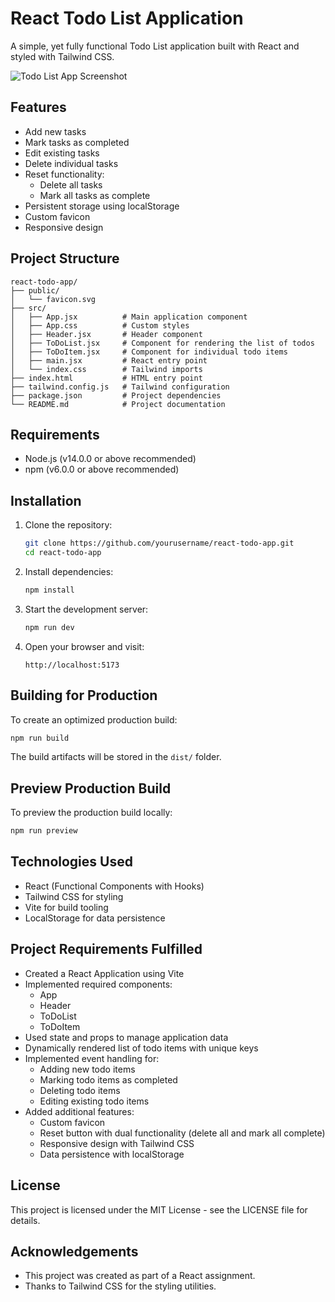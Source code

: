 # React Todo List Application

A simple, yet fully functional Todo List application built with React and styled with Tailwind CSS.

![Todo List App Screenshot](screenshot.png)

## Features

- Add new tasks
- Mark tasks as completed
- Edit existing tasks
- Delete individual tasks
- Reset functionality:
  - Delete all tasks
  - Mark all tasks as complete
- Persistent storage using localStorage
- Custom favicon
- Responsive design

## Project Structure

```
react-todo-app/
├── public/
│   └── favicon.svg
├── src/
│   ├── App.jsx          # Main application component
│   ├── App.css          # Custom styles
│   ├── Header.jsx       # Header component
│   ├── ToDoList.jsx     # Component for rendering the list of todos
│   ├── ToDoItem.jsx     # Component for individual todo items
│   ├── main.jsx         # React entry point
│   └── index.css        # Tailwind imports
├── index.html           # HTML entry point
├── tailwind.config.js   # Tailwind configuration
├── package.json         # Project dependencies
└── README.md            # Project documentation
```

## Requirements

- Node.js (v14.0.0 or above recommended)
- npm (v6.0.0 or above recommended)

## Installation

1. Clone the repository:
   ```bash
   git clone https://github.com/yourusername/react-todo-app.git
   cd react-todo-app
   ```

2. Install dependencies:
   ```bash
   npm install
   ```

3. Start the development server:
   ```bash
   npm run dev
   ```

4. Open your browser and visit:
   ```
   http://localhost:5173
   ```

## Building for Production

To create an optimized production build:

```bash
npm run build
```

The build artifacts will be stored in the `dist/` folder.

## Preview Production Build

To preview the production build locally:

```bash
npm run preview
```

## Technologies Used

- React (Functional Components with Hooks)
- Tailwind CSS for styling
- Vite for build tooling
- LocalStorage for data persistence

## Project Requirements Fulfilled

- Created a React Application using Vite
- Implemented required components:
  - App
  - Header
  - ToDoList
  - ToDoItem
- Used state and props to manage application data
- Dynamically rendered list of todo items with unique keys
- Implemented event handling for:
  - Adding new todo items
  - Marking todo items as completed
  - Deleting todo items
  - Editing existing todo items
- Added additional features:
  - Custom favicon
  - Reset button with dual functionality (delete all and mark all complete)
  - Responsive design with Tailwind CSS
  - Data persistence with localStorage

## License

This project is licensed under the MIT License - see the LICENSE file for details.

## Acknowledgements

- This project was created as part of a React assignment.
- Thanks to Tailwind CSS for the styling utilities.
